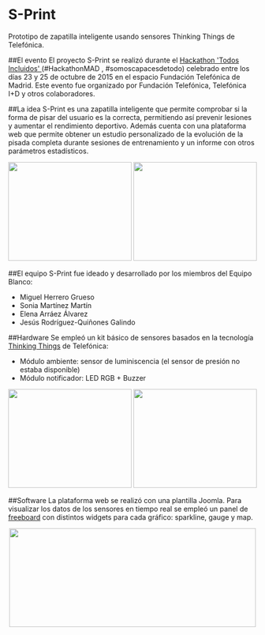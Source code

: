 # S-Print
Prototipo de zapatilla inteligente usando sensores Thinking Things de Telefónica.


##El evento 
El proyecto S-Print se realizó durante el <a href="http://www.fundaciontelefonica.com/empleabilidad/hackathon-todos-incluidos/madrid/" target="_blank"> Hackathon 'Todos Incluidos' </a> (#HackathonMAD , #somoscapacesdetodo) celebrado entre los días 23 y 25 de octubre de 2015 en el espacio Fundación Telefónica de Madrid. Este evento fue organizado por Fundación Telefónica, Telefónica I+D y otros colaboradores.


##La idea
S-Print es una zapatilla inteligente que permite comprobar si la forma de pisar del usuario es la correcta, permitiendo así prevenir lesiones y aumentar el rendimiento deportivo. Además cuenta con una plataforma web que permite obtener un estudio personalizado de la evolución de la pisada completa durante sesiones de entrenamiento y un informe con otros parámetros estadísticos. 
<p align="center">
<img src=https://github.com/eArraez/S-Print/blob/master/photos/Zapatilla.jpg width="250" height="200"/> <img src=https://github.com/eArraez/S-Print/blob/master/photos/EvaluaPisada.jpeg width="250" height="200"/>
</p>


##El equipo
S-Print fue ideado y desarrollado por los miembros del Equipo Blanco:
- Miguel Herrero Grueso
- Sonia Martínez Martín
- Elena Arráez Álvarez
- Jesús Rodríguez-Quiñones Galindo


##Hardware
Se empleó un kit básico de sensores basados en la tecnología <a href="http://www.thinkingthings.telefonica.com" target="_blank">Thinking Things</a> de Telefónica:
- Módulo ambiente: sensor de luminiscencia (el sensor de presión no estaba disponible)
- Módulo notificador: LED RGB + Buzzer

<p align="center">
<img src=https://github.com/eArraez/S-Print/blob/master/photos/ThinkingThings.JPG width="250" height="200" /> <img src=https://github.com/eArraez/S-Print/blob/master/photos/TT_green.jpg width="250" height="200" />
</p>


##Software
La plataforma web se realizó con una plantilla Joomla. Para visualizar los datos de los sensores en tiempo real se empleó un panel de <a href="https://freeboard.io" target="_blank">freeboard</a> con distintos widgets para cada gráfico: sparkline, gauge y map.
<p align="center">
<img src=https://github.com/eArraez/S-Print/blob/master/photos/ej_entrenamiento1.png width="500" height="200" />
</p>
